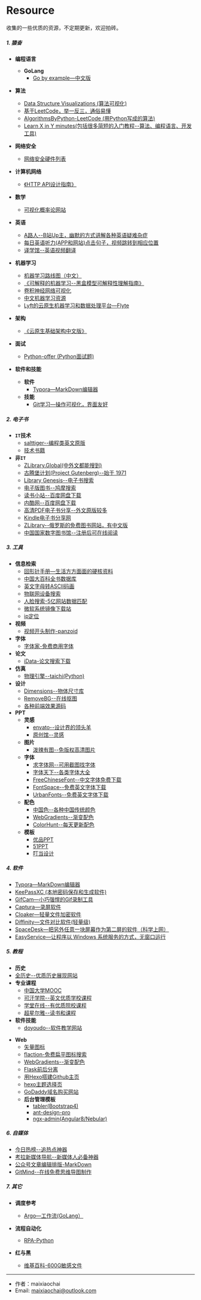 # Resource
收集的一些优质的资源，不定期更新，欢迎拍砖。

##### 1. 猿奋

+ **编程语言**
  + **GoLang**
    + [Go by example—中文版](https://books.studygolang.com/gobyexample/)

+ **算法**
  + [Data Structure Visualizations (算法可视化)](https://www.cs.usfca.edu/~galles/visualization/Algorithms.html)
  + [基于LeetCode，举一反三，通俗易懂](https://github.com/labuladong/fucking-algorithm)
  + [AlgorithmsByPython-LeetCode (用Python写成的算法)](https://github.com/Jack-Lee-Hiter/AlgorithmsByPython)
  + [Learn X in Y minutes(包括很多简短的入门教程--算法、编程语言、开发工具)](https://learnxinyminutes.com/)
+ **网络安全**
  * [网络安全硬件列表](https://github.com/yadox666/The-Hackers-Hardware-Toolkit)
+ **计算机网络**
  + [《HTTP API设计指南》](https://github.com/ZhangBohan/http-api-design-ZH_CN)
+ **数学**
  + [可视化概率论网站](https://seeing-theory.brown.edu/cn.html)
+ **英语**
  + [A路人--B站Up主，幽默的方式讲解各种英语疑难杂症](https://space.bilibili.com/391679/channel/detail?cid=62387)
  + [每日英语听力(APP和网站)点击句子，视频跳转到相应位置](http://dict.eudic.net/ting)
  + [译学馆--英语视频翻译](https://www.yxgapp.com/)

+ **机器学习**
  + [机器学习路线图（中文）](https://ailearning.apachecn.org/)
  + [《可解释的机器学习--黑盒模型可解释性理解指南》](https://github.com/MingchaoZhu/InterpretableMLBook)
  + [卷积神经网络可视化](https://github.com/poloclub/cnn-explainer)
  + [中文机器学习资源](github.com/apachecn/AiLearning)
  + [Lyft的云原生机器学习和数据处理平台—Flyte](https://flyte.org/)

+ **架构**
  + [《云原生基础架构中文版》](https://github.com/rootsongjc/cloud-native-infra/releases/tag/v20200214)
+ **面试**
  + [Python-offer (Python面试题)](https://github.com/JushuangQiao/Python-Offer)
+ **软件和技能**
  + **软件**
    + [Typora—MarkDown编辑器](https://www.typora.io/)
  + **技能**
    + [Git学习—操作可视化，界面友好](https://learngitbranching.js.org/)

##### 2. **电子书**

+ **`IT`技术**
  + [salttiger--编程类英文原版](https://salttiger.com/)
  + [技术书籍](https://github.com/KeKe-Li/book)
+ **非`IT`**
  + [ZLibrary.Global(中外文都能搜到)](https://b-ok.global/)
  + [古腾堡计划(Project Gutenberg)--始于 1971](https://dev.gutenberg.org/)
  + [Library Genesis--电子书搜索](http://gen.lib.rus.ec/)
  + [电子版图书--鸠摩搜索](https://www.jiumodiary.com/)
  + [读书小站--百度网盘下载](https://ibooks.org.cn/)
  + [内酷网--百度网盘下载](http://neikuw.com/)
  + [高清PDF电子书分享--外文原版较多](https://hdpdf.blog/)
  + [Kindle电子书分享网](https://book.51read.site/)
  + [ZLibrary--俄罗斯的免费图书网站，有中文版](https://zh.b-ok.cc/)
  + [中国国家数字图书馆--注册后可在线阅读](http://www.nlc.cn/)

##### 3. 工具

+ **信息检索**
  + [回形针手册—生活方方面面的硬核资料](https://ipaperclip.net/)
  + [中国大百科全书数据库](http://h.bkzx.cn/)
  + [英文字母转ASCII码画](http://patorjk.com/software/taag/#p=display&f=Graffiti&t=Type%20Something%20)
  + [物联网设备搜索](https://www.shodan.io/)
  + [人脸搜索-5亿网站数据匹配](https://pimeyes.com/cn/)
  + [微软系统镜像下载站](http://msdn.itellyou.cn/)
  + [ip定位](https://www.opengps.cn/Data/IP/LocHighAcc.aspx)
+ **视频**
   * [视频开头制作-panzoid](https://panzoid.com/)
+ **字体**
   * [字体家-免费商用字体](https://www.zitijia.com/)
+ **论文**
   * [iData-论文搜索下载](https://www.cn-ki.net/)
+ **仿真**
  + [物理引擎--taichi(Python)](https://github.com/taichi-dev/taichi)
+ **设计**
   + [Dimensions--物体尺寸库](https://www.dimensions.guide/)
   + [RemoveBG--在线抠图](https://www.remove.bg/zh)
   + [各种前端效果源码](http://www.jq22.com/)
+ **PPT**
  + **灵感**
    + [envato--设计界的领头羊](https://elements.envato.com/)
    + [原创馆--灵感](https://ycg.qq.com/)
  + **图片**
    + [泼辣有图--免版权高清图片](http://www.polayoutu.com/collections)
  + **字体**
    + [求字体网--可用截图找字体](http://www.qiuziti.com/)
    + [字体天下--各类字体大全](http://www.fonts.net.cn/)
    + [FreeChineseFont--中文字体免费下载](https://www.freechinesefont.com/)
    + [FontSpace--免费英文字体下载](https://www.fontspace.com/)
    + [UrbanFonts--免费英文字体下载](https://www.urbanfonts.com/)
  + **配色**
    + [中国色--各种中国传统颜色](http://zhongguose.com/)
    + [WebGradients--渐变配色](https://webgradients.com/)
    + [ColorHunt--每天更新配色](https://colorhunt.co/)
  + **模板**
    + [优品PPT](http://www.ypppt.com/)
    + [51PPT](http://www.51pptmoban.com/)
    + [叮当设计](http://www.dingdangsheji.com/)
##### 4. 软件

+ [Typora—MarkDown编辑器](https://www.typora.io/)
+ [KeePassXC (本地密码保存和生成软件)](https://github.com/keepassxreboot/keepassxc)
+ [GifCam—小巧强悍的Gif录制工具](http://blog.bahraniapps.com/gifcam/)
+ [Captura—录屏软件](https://github.com/MathewSachin/Captura)
+ [Cloaker—轻量文件加密软件](https://github.com/spieglt/Cloaker)
+ [Diffinity—文件对比软件(轻量级)](http://truehumandesign.se/s_diffinity.php)
+ [SpaceDesk—把另外任意一块屏幕作为第二屏的软件（科学上网）](https://spacedesk.net/)
+ [EasyService—让程序以 Windows 系统服务的方式，无窗口运行](https://github.com/pandolia/easy-service)

##### 5. 教程

+ **历史**
+ [全历史--优质历史展现网站](https://www.allhistory.com/)
+ **专业课程**
  + [中国大学MOOC](https://www.icourse163.org/)
  + [可汗学院--英文优质学校课程](https://www.khanacademy.org/)
  + [学堂在线--有优质院校课程](https://next.xuetangx.com/)
  + [超星尔雅--读书和课程](http://erya.mooc.chaoxing.com/)
+ **软件技能**
  + [doyoudo--软件教学网站](https://www.doyoudo.com/)

* **Web**
  * [矢量图标](https://www.iconfont.cn/)
  * [flaction-免费扁平图标搜索](https://www.flaticon.com/)
  * [WebGradients--渐变配色](https://webgradients.com/)
  * [Flask前后分离](https://frostming.com/tag/flask)
  * [用Hexo搭建Github主页](http://blog.haoji.me/build-blog-website-by-hexo-github.html?from=xa)
  * [hexo主题选择页](https://hexo.io/themes/)
  * [GoDaddy域名购买网站](https://sg.godaddy.com/zh)
  * **后台管理模板**
    + [tabler(Bootstrap4)]( https://github.com/tabler/tabler )
    + [ ant-design-pro ]( https://github.com/ant-design/ant-design-pro )
    + [ngx-admin(Angular8/Nebular)]( https://github.com/akveo/ngx-admin )

##### 6. 自媒体

+ [今日热榜--追热点神器](https://tophub.today/)
+ [考拉新媒体导航--新媒体人必备神器](https://www.kaolamedia.com/)
+ [公众号文章编辑排版-MarkDown](https://doocs.gitee.io/md/)
+ [GitMind--在线免费思维导图制作](https://gitmind.cn/)

##### 7. 其它

+ **调度参考**
  + [Argo—工作流(GoLang）](https://github.com/argoproj/argo)
+ **流程自动化**
  + [RPA-Python](https://github.com/tebelorg/RPA-Python)

+ **红与黑**
  + [维基百科-600G敏感文件](https://file.wikileaks.org/file/)

---
+ 作者：maixiaochai
+ Email: maixiaochai@outlook.com

